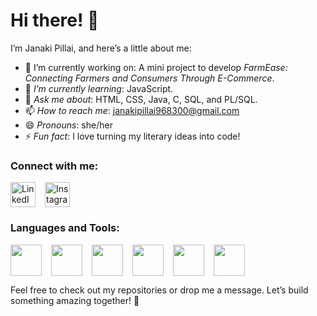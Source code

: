 # Hi there! 👋  

I’m Janaki Pillai, and here’s a little about me:  

- 🔭 I’m currently working on: A mini project to develop *FarmEase: Connecting Farmers and Consumers
Through E-Commerce*.  
- 🌱 *I’m currently learning*: JavaScript.  
- 💬 *Ask me about*: HTML, CSS, Java, C, SQL, and PL/SQL.  
- 📫 *How to reach me*: janakipillai968300@gmail.com  
- 😄 *Pronouns*: she/her  
- ⚡ *Fun fact*: I love turning my literary ideas into code!  

### Connect with me:  

<div style="display: flex; align-items: center; gap: 15px;">
    <a href="https://www.linkedin.com/in/janaki-pillai-6b0b2531a" target="_blank" style="text-decoration: none;">
        <img src="https://upload.wikimedia.org/wikipedia/commons/c/ca/LinkedIn_logo_initials.png" alt="LinkedIn" width="40" height="40">
    </a>
    <a href="https://www.instagram.com/elusive_spirit_00/profilecard/?igsh=MXNqa3BjODV2eXF6dw==" target="_blank" style="text-decoration: none;">
        <img src="https://upload.wikimedia.org/wikipedia/commons/a/a5/Instagram_icon.png" alt="Instagram" width="40" height="40">
    </a>
</div>

### Languages and Tools: 

<div style="display: flex; align-items: center; gap: 15px;">
    <img src="https://upload.wikimedia.org/wikipedia/commons/thumb/6/6a/HTML5_logo_and_wordmark.svg/320px-HTML5_logo_and_wordmark.svg.png" width="50" height="50"/>
    <img src="https://upload.wikimedia.org/wikipedia/commons/thumb/6/64/CSS3_logo.svg/320px-CSS3_logo.svg.png" width="50" height="50"/>
    <img src="https://upload.wikimedia.org/wikipedia/commons/thumb/6/63/JavaScript_logo_2.svg/320px-JavaScript_logo_2.svg.png" width="50" height="50"/>
    <img src="https://upload.wikimedia.org/wikipedia/commons/thumb/3/30/Java_logo_icon_2019.svg/320px-Java_logo_icon_2019.svg.png" width="50" height="50"/>
    <img src="https://upload.wikimedia.org/wikipedia/commons/thumb/d/dd/MySQL_logo.svg/320px-MySQL_logo.svg.png" width="50" height="50"/>
    <img src="https://upload.wikimedia.org/wikipedia/commons/thumb/1/19/C_Programming_Language.svg/320px-C_Programming_Language.svg.png" width="50" height="50"/>
</div>

Feel free to check out my repositories or drop me a message. Let’s build something amazing together! 🚀
